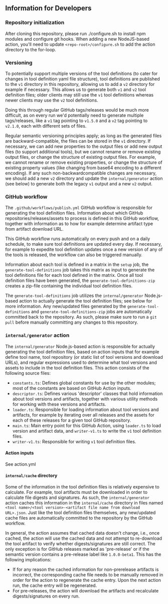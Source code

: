 ## Information for Developers

### Repository initialization
After cloning this repository, please run ./configure.sh to install npm modules and configure git hooks. When adding a new NodeJS-based action, you'll need to update `<repo-root>/configure.sh` to add the action directory to the for-loop.

### Versioning

To potentially support multiple versions of the tool definitions (to cater for changes in tool definition yaml file structure), tool definitions are published to the `v1` directory in this repository, allowing us to add a `v2` directory for example if necessary. This allows us to generate both `v1` and `v2` tool definition files; older clients may still use the `v1` tool definitions whereas newer clients may use the `v2` tool definitions. 

Doing this through regular GitHub tags/releases would be much more difficult, as on every run we'd potentially need to generate multiple tags/releases, like a `v1` tag pointing to `v1.5.0` and a `v2` tag pointing to `v2.1.0`, each with different sets of files.

Regular semantic versioning principles apply; as long as the generated files are backward-compatible, the files can be stored in the `v1` directory. If necessary, we can add new properties to the output files or add new output files (to support additional tools), but we cannot rename or remove existing output files, or change the structure of existing output files. For example, we cannot rename or remove existing properties, or change the structure of existing property values (like changing from base64 encoding to a different encoding). If any such non-backwardcompatible changes are necessary, we should add a new `v2` directory and update the `internal/generator` action (see below) to generate both the legacy `v1` output and a new `v2` output.

### GitHub workflow

The `.github/workflows/publish.yml` GitHub workflow is responsible for generating the tool definition files. Information about which GitHub repositories/releases/assets to process is defined in this GitHub workflow, together with information as to how for example determine artifact type from artifact download URL. 

This GitHub workflow runs automatically on every push and on a daily schedule, to make sure tool definitions are updated every day. If necessary, for example to expedite tool definition updates once a new version of any of the tools is released, the workflow can also be triggered manually.

Information about each tool is defined in a matrix in the `setup` job, the `generate-tool-definitions` job takes this matrix as input to generate the tool definitions file for each tool defined in the matrix. Once all tool definition files have been generated, the `generate-tool-definitions-zip` creates a zip-file containing the individual tool definition files.

The `generate-tool-definitions` job utilizes the `internal/generator` Node.js-based action to actually generate the tool definition files; see below for more information. Any new/updated files generated by the `generate-tool-definitions` and `generate-tool-definitions-zip` jobs are automatically committed back to the repository. As such, please make sure to run a `git pull` before manually committing any changes to this repository.

### `internal/generator` action

The `internal/generator` Node.js-based action is responsible for actually generating the tool definition files, based on action inputs that for example define tool name, tool repository (or static list of tool versions and download URLs), and regular expressions used to determine what tool versions and assets to include in the tool definition files. This action consists of the following source files:

* `constants.ts`: Defines global constants for use by the other modules; most of the constants are based on GitHub Action inputs.
* `descriptor.ts`: Defines various 'descriptor' classes that hold information about tool versions and artifacts, together with various utility methods for working with these versions and artifacts.
* `loader.ts`: Responsible for loading information about tool versions and artifacts, for example by iterating over all releases and the assets for each of these releases for a given tool GitHub repository.
* `main.ts`: Main entry point for this GitHub Action, using `loader.ts` to load version and artifact data, and `writer-v1.ts` to write the `v1` tool definition files.
* `writer-v1.ts`: Responsible for writing `v1` tool definition files.

#### Action inputs

See action.yml

#### `internal/cache` directory

Some of the information in the tool definition files is relatively expensive to calculate. For example, tool artifacts must be downloaded in order to calculate file digests and signatures. As such, the `internal/generator` action caches this information in the `internal/cache` directory in files named `<tool name>/<tool version>-<artifact file name from download URL>.json`. Just like the tool definition files themselves, any new/updated cache files are automatically committed to the repository by the GitHub workflow.

In general, the action assumes that cached data doesn't change, i.e., once cached, the action will use the cached data and not attempt to re-download the tool artifact to verify whether digests/signatures are still correct. The only exception is for GitHub releases marked as 'pre-release' or if the semantic version contains a pre-release label like `1.0.0-beta1`. This has the following implications:

* If for any reason the cached information for non-prerelease artifacts is incorrect, the corresponding cache file needs to be manually removed in order for the action to regenerate the cache entry. Upon the next action run, the cache entry will be regenerated.
* For pre-releases, the action will download the artifacts and recalculate digests/signatures on every run.

